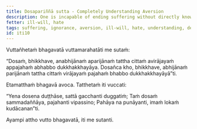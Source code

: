 ```yaml
---
title: Dosapariññā sutta - Completely Understanding Aversion
description: One is incapable of ending suffering without directly knowing, not completely understanding aversion, without the mind not detaching from it and without abandoning it. One is capable of ending suffering by directly knowing, by fully understanding aversion, with the mind detaching from it, and by abandoning it.
fetter: ill-will, hate
tags: suffering, ignorance, aversion, ill-will, hate, understanding, detachment, abandoning, iti
id: iti10
---
```


Vuttañhetaṁ bhagavatā vuttamarahatāti me sutaṁ:

“Dosaṁ, bhikkhave, anabhijānaṁ aparijānaṁ tattha cittaṁ avirājayaṁ appajahaṁ abhabbo dukkhakkhayāya. Dosañca kho, bhikkhave, abhijānaṁ parijānaṁ tattha cittaṁ virājayaṁ pajahaṁ bhabbo dukkhakkhayāyā”ti.

Etamatthaṁ bhagavā avoca. Tatthetaṁ iti vuccati:

“Yena dosena duṭṭhāse,
sattā gacchanti duggatiṁ;
Taṁ dosaṁ sammadaññāya,
pajahanti vipassino;
Pahāya na punāyanti,
imaṁ lokaṁ kudācanan”ti.

Ayampi attho vutto bhagavatā, iti me sutanti.